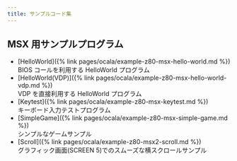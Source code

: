 ```yaml
---
title: サンプルコード集
---
```


## MSX 用サンプルプログラム

- [HelloWorld]({% link pages/ocala/example-z80-msx-hello-world.md %})  
  BIOS コールを利用する HelloWorld プログラム
- [HelloWorld(VDP)]({% link pages/ocala/example-z80-msx-hello-world-vdp.md %})  
  VDP を直接利用する HelloWorld プログラム
- [Keytest]({% link pages/ocala/example-z80-msx-keytest.md %})  
  キーボード入力テストプログラム
- [SimpleGame]({% link pages/ocala/example-z80-msx-simple-game.md %})  
  シンプルなゲームサンプル
- [Scroll]({% link pages/ocala/example-z80-msx2-scroll.md %})  
  グラフィック画面(SCREEN 5)でのスムーズな横スクロールサンプル
